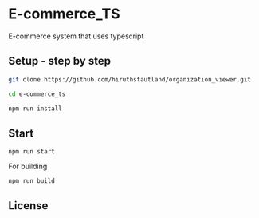 # E-commerce_TS
E-commerce system that uses typescript


## Setup - step by step

```bash
git clone https://github.com/hiruthstautland/organization_viewer.git

cd e-commerce_ts

npm run install
```

## Start
```
npm run start
```
For building
```
npm run build
```

## License
